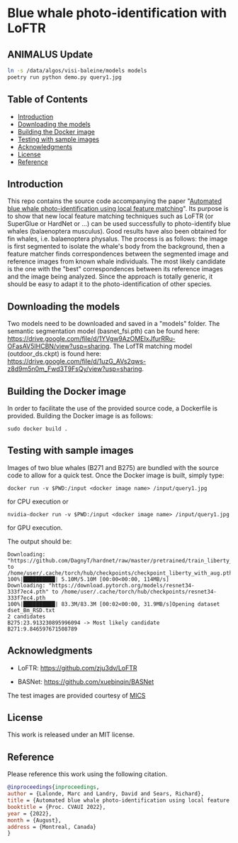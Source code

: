 # Blue whale photo-identification with LoFTR <!-- omit in toc -->

## ANIMALUS Update

```sh
ln -s /data/algos/visi-baleine/models models
poetry run python demo.py query1.jpg
```

## Table of Contents <!-- omit in toc -->

- [Introduction](#introduction)
- [Downloading the models](#downloading-the-models)
- [Building the Docker image](#building-the-docker-image)
- [Testing with sample images](#testing-with-sample-images)
- [Acknowledgments](#acknowledgments)
- [License](#license)
- [Reference](#reference)

## Introduction

This repo contains the source code accompanying the paper "[Automated blue whale photo-identification using local feature matching](https://www.researchgate.net/publication/364141248_Automated_blue_whale_photo-identification_using_local_feature_matching)". Its purpose is to show that new local feature matching techniques such as LoFTR (or SuperGlue or HardNet or ...) can be used successfully to photo-identify blue whales (balaenoptera musculus). Good results have also been obtained for fin whales, i.e. balaenoptera physalus. The process is as follows: the image is first segmented to isolate the whale's body from the background, then a feature matcher finds correspondences between the segmented image and reference images from known whale individuals. The most likely candidate is the one with the "best" correspondences between its reference images and the image being analyzed. Since the approach is totally generic, it should be easy to adapt it to the photo-identification of other species.

## Downloading the models

Two models need to be downloaded and saved in a "models" folder. The semantic segmentation model (basnet_fsi.pth) can be found here: https://drive.google.com/file/d/1YVgw9AzOMEIxJfurRRu-OFasAV5IHCBN/view?usp=sharing. The LofTR matching model (outdoor_ds.ckpt) is found here: https://drive.google.com/file/d/1uzG_AVs2qws-z8d9m5n0m_Fwd3T9FsQy/view?usp=sharing. 

## Building the Docker image

In order to facilitate the use of the provided source code, a Dockerfile is provided. Building the Docker image is as follows:

```shell
sudo docker build .
```

## Testing with sample images

Images of two blue whales (B271 and B275) are bundled with the source code to allow for a quick test. Once the Docker image is built, simply type:
```shell
docker run -v $PWD:/input <docker image name> /input/query1.jpg
```
for CPU execution or
```shell
nvidia-docker run -v $PWD:/input <docker image name> /input/query1.jpg
```
for GPU execution.

The output should be:
```
Downloading: "https://github.com/DagnyT/hardnet/raw/master/pretrained/train_liberty_with_aug/checkpoint_liberty_with_aug.pth" to /home/user/.cache/torch/hub/checkpoints/checkpoint_liberty_with_aug.pth
100%|██████████| 5.10M/5.10M [00:00<00:00, 114MB/s]
Downloading: "https://download.pytorch.org/models/resnet34-333f7ec4.pth" to /home/user/.cache/torch/hub/checkpoints/resnet34-333f7ec4.pth
100%|██████████| 83.3M/83.3M [00:02<00:00, 31.9MB/s]Opening dataset dset_Bm_RSD.txt
2 candidates
B275:23.913230895996094 -> Most likely candidate
B271:9.846597671508789 
```

## Acknowledgments

* LoFTR: https://github.com/zju3dv/LoFTR

* BASNet: https://github.com/xuebinqin/BASNet

The test images are provided courtesy of [MICS](https://www.rorqual.com/english/home)

## License

This work is released under an MIT license.

## Reference

Please reference this work using the following citation.

```bibtex
@inproceedings{inproceedings,
author = {Lalonde, Marc and Landry, David and Sears, Richard},
title = {Automated blue whale photo-identification using local feature matching},
booktitle = {Proc. CVAUI 2022},
year = {2022},
month = {August}, 
address = {Montreal, Canada}
}
```


